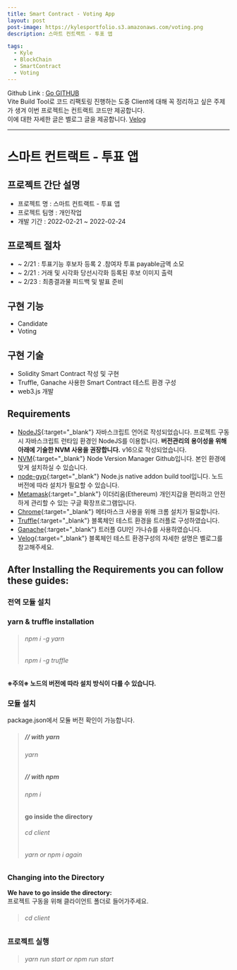```yaml
---
title: Smart Contract - Voting App
layout: post
post-image: https://kylesportfolio.s3.amazonaws.com/voting.png
description: 스마트 컨트랙트 - 투표 앱

tags:
  - Kyle
  - BlockChain
  - SmartContract
  - Voting
---
```


Github Link : <a href="https://github.com/pjh94/SmartContract-VotingApp">Go GITHUB</a><br/>
Vite Build Tool로 코드 리팩토링 진행하는 도중 Client에 대해 꼭 정리하고 싶은 주제가 생겨 이번 프로젝트는 컨트랙트 코드만 제공합니다.
<br/>
이에 대한 자세한 글은 벨로그 글을 제공합니다.
<a href="https://velog.io/@andy3638/%ED%94%84%EB%A1%9C%EC%A0%9D%ED%8A%B8%EB%8A%94-%EB%AC%B4%EC%A1%B0%EA%B1%B4-%ED%86%A0%EC%9D%B4%ED%94%84%EB%A1%9C%EC%A0%9D%ED%8A%B8%EC%97%AC%EC%95%BC-%ED%95%9C%EB%8B%A4">Velog</a>

---

# 스마트 컨트랙트 - 투표 앱

## 프로젝트 간단 설명

- 프로젝트 명 : 스마트 컨트랙트 - 투표 앱
- 프로젝트 팀명 : 개인작업
- 개발 기간 : 2022-02-21 ~ 2022-02-24

## 프로젝트 절차

- ~ 2/21 : 투표기능
  후보자 등록 2 .참여자 투표
  payable금액 소모
- ~ 2/21 : 거래 및 시각화
  당선시각화
  등록된 후보 이미지 출력
- ~ 2/23 : 최종결과물 피드백 및 발표 준비

## 구현 기능

- Candidate
- Voting

## 구현 기술

- Solidity Smart Contract 작성 및 구현
- Truffle, Ganache 사용한 Smart Contract 테스트 환경 구성
- web3.js 개발

## Requirements

- [NodeJS](https://nodejs.org/ko/){:target="\_blank"} 자바스크립트 언어로 작성되었습니다. 프로젝트 구동 시 자바스크립트 런타임 환경인 NodeJS를 이용합니다. **버전관리의 용이성을 위해 아래에 기술한 NVM 사용을 권장합니다.** v16으로 작성되었습니다.
- [NVM](https://github.com/nvm-sh/nvm){:target="\_blank"} Node Version Manager Github입니다. 본인 환경에 맞게 설치하실 수 있습니다.
- [node-gyp](https://github.com/nodejs/node-gyp){:target="\_blank"} Node.js native addon build tool입니다. 노드 버전에 따라 설치가 필요할 수 있습니다.
- [Metamask](https://chrome.google.com/webstore/detail/metamask/nkbihfbeogaeaoehlefnkodbefgpgknn?hl=ko){:target="\_blank"} 이더리움(Ethereum) 개인지갑을 편리하고 안전하게 관리할 수 있는 구글 확장프로그램입니다.
- [Chrome](https://www.google.co.kr/chrome/?brand=YTUH&gclid=Cj0KCQjwpcOTBhCZARIsAEAYLuVysegwe_b6xHTfek9Q9_utUWYB4B28jNiiQDwDYr9cGL5wo9bkyHAaAoaJEALw_wcB&gclsrc=aw.ds){:target="\_blank"} 메타마스크 사용을 위해 크롬 설치가 필요합니다.
- [Truffle](https://trufflesuite.com/){:target="\_blank"} 블록체인 테스트 환경을 트러플로 구성하였습니다.
- [Ganache](https://trufflesuite.com/ganache/){:target="\_blank"} 트러플 GUI인 가나슈를 사용하였습니다.
- [Velog](https://velog.io/@andy3638/%EB%B8%94%EB%A1%9D%EC%B2%B4%EC%9D%B8-%ED%85%8C%EC%8A%A4%ED%8A%B8%ED%99%98%EA%B2%BD-%EA%B5%AC%EC%84%B1%ED%95%98%EA%B8%B0){:target="\_blank"} 블록체인 테스트 환경구성의 자세한 설명은 벨로그를 참고해주세요.

## After Installing the Requirements you can follow these guides:

### 전역 모듈 설치

### yarn & truffle installation

> ###### npm i -g yarn
>
> ###### npm i -g truffle

**※주의※ 노드의 버전에 따라 설치 방식이 다를 수 있습니다.**

### 모듈 설치

package.json에서 모듈 버전 확인이 가능합니다.<br>

> ##### // with yarn
>
> ###### yarn
>
> ##### // with npm
>
> ###### npm i
>
> **go inside the directory**
>
> ###### cd client
>
> ###### yarn or npm i again

### Changing into the Directory

**We have to go inside the directory:**<br>
프로젝트 구동을 위해 클라이언트 폴더로 들어가주세요.

> ###### cd client

### 프로젝트 실행

> ###### yarn run start or npm run start
